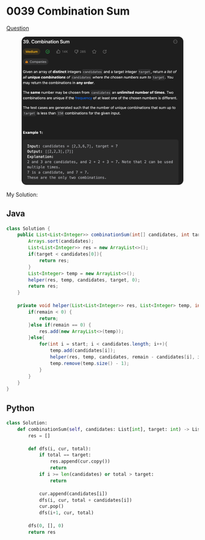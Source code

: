 # 0039 Combination Sum

[Question](https://leetcode.com/problems/combination-sum/description/?envType=study-plan\&id=algorithm-ii)

<figure><img src="../.gitbook/assets/image.png" alt=""><figcaption></figcaption></figure>



My Solution:

## Java

```java
class Solution {
    public List<List<Integer>> combinationSum(int[] candidates, int target) {
        Arrays.sort(candidates);
        List<List<Integer>> res = new ArrayList<>();
        if(target < candidates[0]){
            return res;
        }
        List<Integer> temp = new ArrayList<>();
        helper(res, temp, candidates, target, 0);
        return res;
    }

    private void helper(List<List<Integer>> res, List<Integer> temp, int [] candidates, int remain, int start){
        if(remain < 0) {
            return;
        }else if(remain == 0) {
            res.add(new ArrayList<>(temp));
        }else{ 
            for(int i = start; i < candidates.length; i++){
                temp.add(candidates[i]);
                helper(res, temp, candidates, remain - candidates[i], i);  
                temp.remove(temp.size() - 1);
            }
        }
    }
}
```





## Python

```python
class Solution:
    def combinationSum(self, candidates: List[int], target: int) -> List[List[int]]:
        res = []
        
        def dfs(i, cur, total):
            if total == target:
                res.append(cur.copy())
                return
            if i >= len(candidates) or total > target:
                return
            
            cur.append(candidates[i])
            dfs(i, cur, total + candidates[i])
            cur.pop()
            dfs(i+1, cur, total)

        dfs(0, [], 0)
        return res
```
